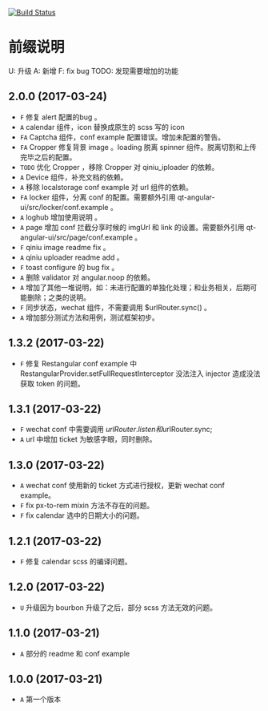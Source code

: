 [![Build Status](https://travis-ci.org/61qt/qt-angular-ui.svg?branch=master)](https://travis-ci.org/61qt/qt-angular-ui)

# 前缀说明
U: 升级
A: 新增
F: fix bug
TODO: 发现需要增加的功能

## 2.0.0 (2017-03-24)
* `F` 修复 alert 配置的bug 。
* `A` calendar 组件，icon 替换成原生的 scss 写的 icon
* `FA` Captcha 组件，conf example 配置错误。增加未配置的警告。
* `FA` Cropper 修复背景 image 。loading 脱离 spinner 组件。脱离切割和上传完毕之后的配置。
* `TODO` 优化 Cropper ，移除 Cropper 对 qiniu_iploader 的依赖。
* `A` Device 组件，补充文档的依赖。
* `A` 移除 localstorage conf example 对 url 组件的依赖。
* `FA` locker 组件，分离 conf 的配置。需要额外引用 qt-angular-ui/src/locker/conf.example 。
* `A` loghub 增加使用说明 。
* `A` page 增加 conf 拦截分享时候的 imgUrl 和 link 的设置。需要额外引用 qt-angular-ui/src/page/conf.example 。
* `F` qiniu image readme fix 。
* `A` qiniu uploader readme add 。
* `F` toast configure 的 bug fix 。
* `A` 删除 validator 对 angular.noop 的依赖。
* `A` 增加了其他一堆说明，如：未进行配置的单独化处理；和业务相关，后期可能删除；之类的说明。
* `F` 同步状态，wechat 组件，不需要调用 $urlRouter.sync() 。
* `A` 增加部分测试方法和用例，测试框架初步。


## 1.3.2 (2017-03-22)

* `F` 修复  Restangular conf example 中 RestangularProvider.setFullRequestInterceptor 没法注入 injector 造成没法获取 token 的问题。

## 1.3.1 (2017-03-22)

* `F` wechat conf 中需要调用 $urlRouter.listen 和$urlRouter.sync;
* `A` url 中增加 ticket 为敏感字眼，同时删除。

## 1.3.0 (2017-03-22)

* `A` wechat conf 使用新的 ticket 方式进行授权，更新 wechat conf example。
* `F` fix px-to-rem mixin 方法不存在的问题。
* `F` fix calendar 选中的日期大小的问题。

## 1.2.1 (2017-03-22)

* `F` 修复 calendar scss 的编译问题。

## 1.2.0 (2017-03-22)

* `U` 升级因为 bourbon 升级了之后，部分 scss 方法无效的问题。

## 1.1.0 (2017-03-21)

* `A` 部分的 readme 和 conf example

## 1.0.0 (2017-03-21)

* `A` 第一个版本
